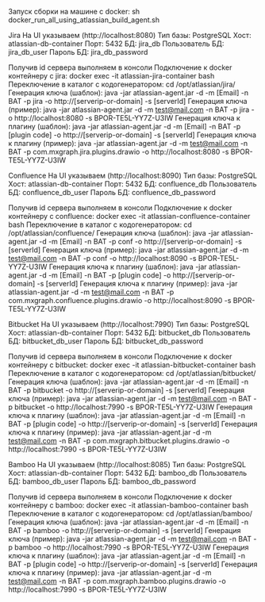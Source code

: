 Запуск сборки на машине с docker: sh docker_run_all_using_atlassian_build_agent.sh

Jira
На UI указываем (http://localhost:8080)
Тип базы: PostgreSQL
Хост: atlassian-db-container
Порт: 5432
БД: jira_db
Пользователь БД: jira_db_user
Пароль БД: jira_db_password

Получив id сервера выполняем в консоли
Подключение к docker контейнеру с jira: docker exec -it atlassian-jira-container bash
Переключение в каталог с кодогенератором: cd /opt/atlassian/jira/
Генерация ключа (шаблон): java -jar atlassian-agent.jar -d -m [Email] -n BAT -p jira -o http://[serverip-or-domain] -s [serverId]
Генерация ключа (пример): java -jar atlassian-agent.jar -d -m test@mail.com -n BAT -p jira -o http://localhost:8080 -s BPOR-TE5L-YY7Z-U3IW
Генерация ключа к плагину (шаблон): java -jar atlassian-agent.jar -d -m [Email] -n BAT -p [plugin code] -o http://[serverip-or-domain] -s [serverId]
Генерация ключа к плагину (пример): java -jar atlassian-agent.jar -d -m test@mail.com -n BAT -p com.mxgraph.jira.plugins.drawio -o http://localhost:8080 -s BPOR-TE5L-YY7Z-U3IW

Confluence
На UI указываем (http://localhost:8090)
Тип базы: PostgreSQL
Хост: atlassian-db-container
Порт: 5432
БД: confluence_db
Пользователь БД: confluence_db_user
Пароль БД: confluence_db_password

Получив id сервера выполняем в консоли
Подключение к docker контейнеру с confluence: docker exec -it atlassian-confluence-container bash
Переключение в каталог с кодогенератором: cd /opt/atlassian/confluence/
Генерация ключа (шаблон): java -jar atlassian-agent.jar -d -m [Email] -n BAT -p conf -o http://[serverip-or-domain] -s [serverId]
Генерация ключа (пример): java -jar atlassian-agent.jar -d -m test@mail.com -n BAT -p conf -o http://localhost:8090 -s BPOR-TE5L-YY7Z-U3IW
Генерация ключа к плагину (шаблон): java -jar atlassian-agent.jar -d -m [Email] -n BAT -p [plugin code] -o http://[serverip-or-domain] -s [serverId]
Генерация ключа к плагину (пример): java -jar atlassian-agent.jar -d -m test@mail.com -n BAT -p com.mxgraph.confluence.plugins.drawio -o http://localhost:8090 -s BPOR-TE5L-YY7Z-U3IW

Bitbucket
На UI указываем (http://localhost:7990)
Тип базы: PostgreSQL
Хост: atlassian-db-container
Порт: 5432
БД: bitbucket_db
Пользователь БД: bitbucket_db_user
Пароль БД: bitbucket_db_password

Получив id сервера выполняем в консоли
Подключение к docker контейнеру с bitbucket: docker exec -it atlassian-bitbucket-container bash
Переключение в каталог с кодогенератором: cd /opt/atlassian/bitbucket/
Генерация ключа (шаблон): java -jar atlassian-agent.jar -d -m [Email] -n BAT -p bitbucket -o http://[serverip-or-domain] -s [serverId]
Генерация ключа (пример): java -jar atlassian-agent.jar -d -m test@mail.com -n BAT -p bitbucket -o http://localhost:7990 -s BPOR-TE5L-YY7Z-U3IW
Генерация ключа к плагину (шаблон): java -jar atlassian-agent.jar -d -m [Email] -n BAT -p [plugin code] -o http://[serverip-or-domain] -s [serverId]
Генерация ключа к плагину (пример): java -jar atlassian-agent.jar -d -m test@mail.com -n BAT -p com.mxgraph.bitbucket.plugins.drawio -o http://localhost:7990 -s BPOR-TE5L-YY7Z-U3IW

Bamboo
На UI указываем (http://localhost:8085)
Тип базы: PostgreSQL
Хост: atlassian-db-container
Порт: 5432
БД: bamboo_db
Пользователь БД: bamboo_db_user
Пароль БД: bamboo_db_password

Получив id сервера выполняем в консоли
Подключение к docker контейнеру с bamboo: docker exec -it atlassian-bamboo-container bash
Переключение в каталог с кодогенератором: cd /opt/atlassian/bamboo/
Генерация ключа (шаблон): java -jar atlassian-agent.jar -d -m [Email] -n BAT -p bamboo -o http://[serverip-or-domain] -s [serverId]
Генерация ключа (пример): java -jar atlassian-agent.jar -d -m test@mail.com -n BAT -p bamboo -o http://localhost:7990 -s BPOR-TE5L-YY7Z-U3IW
Генерация ключа к плагину (шаблон): java -jar atlassian-agent.jar -d -m [Email] -n BAT -p [plugin code] -o http://[serverip-or-domain] -s [serverId]
Генерация ключа к плагину (пример): java -jar atlassian-agent.jar -d -m test@mail.com -n BAT -p com.mxgraph.bamboo.plugins.drawio -o http://localhost:7990 -s BPOR-TE5L-YY7Z-U3IW